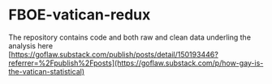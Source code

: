 # FBOE-vatican-redux

The repository contains code and both raw and clean data underling the analysis here [https://goflaw.substack.com/publish/posts/detail/150193446?referrer=%2Fpublish%2Fposts](https://goflaw.substack.com/p/how-gay-is-the-vatican-statistical)
